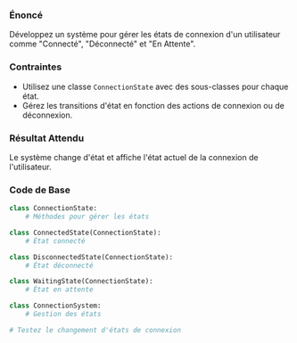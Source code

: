 ### Énoncé

Développez un système pour gérer les états de connexion d'un utilisateur comme "Connecté", "Déconnecté" et "En Attente".

### Contraintes

- Utilisez une classe ```ConnectionState``` avec des sous-classes pour chaque état.
- Gérez les transitions d'état en fonction des actions de connexion ou de déconnexion.

### Résultat Attendu

Le système change d'état et affiche l'état actuel de la connexion de l'utilisateur.

### Code de Base

```python
class ConnectionState:
    # Méthodes pour gérer les états

class ConnectedState(ConnectionState):
    # État connecté

class DisconnectedState(ConnectionState):
    # État déconnecté

class WaitingState(ConnectionState):
    # État en attente

class ConnectionSystem:
    # Gestion des états

# Testez le changement d'états de connexion
```